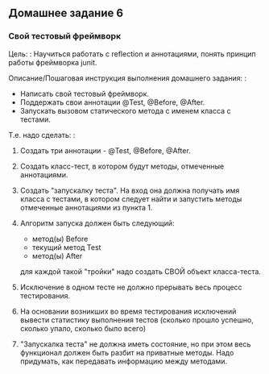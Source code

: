 ## Домашнее задание 6

### Свой тестовый фреймворк

Цель:
: Научиться работать с reflection и аннотациями,
понять принцип работы фреймворка junit.

Описание/Пошаговая инструкция выполнения домашнего задания:
: 

 - Написать свой тестовый фреймворк.
 - Поддержать свои аннотации @Test, @Before, @After.
 - Запускать вызовом статического метода с именем класса с тестами.

Т.е. надо сделать:
: 

1. Создать три аннотации - @Test, @Before, @After.
2. Создать класс-тест, в котором будут методы, отмеченные аннотациями.
3. Создать "запускалку теста". На вход она должна получать имя класса с тестами, в котором следует найти и запустить 
   методы отмеченные аннотациями из пункта 1.
4. Алгоритм запуска должен быть следующий:
   - метод(ы) Before
   - текущий метод Test
   - метод(ы) After

   для каждой такой "тройки" надо создать СВОЙ объект класса-теста.
5. Исключение в одном тесте не должно прерывать весь процесс тестирования.
6. На основании возникших во время тестирования исключений вывести статистику выполнения тестов (сколько прошло 
   успешно, сколько упало, сколько было всего)
7. "Запускалка теста" не должна иметь состояние, но при этом весь функционал должен быть разбит на приватные методы.
Надо придумать, как передавать информацию между методами.